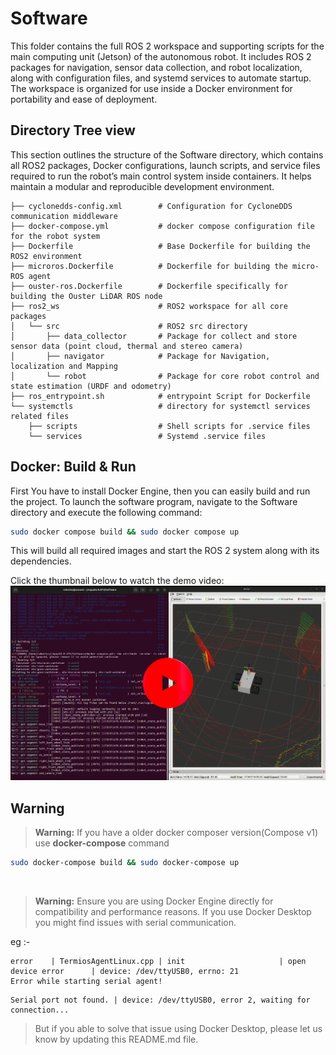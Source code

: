 # Software
This folder contains the full ROS 2 workspace and supporting scripts for the main computing unit (Jetson) of the autonomous robot. It includes ROS 2 packages for navigation, sensor data collection, and robot localization, along with configuration files, and systemd services to automate startup. The workspace is organized for use inside a Docker environment for portability and ease of deployment.

## Directory Tree view
This section outlines the structure of the Software directory, which contains all ROS2 packages, Docker configurations, launch scripts, and service files required to run the robot’s main control system inside containers. It helps maintain a modular and reproducible development environment.

```
├── cyclonedds-config.xml        # Configuration for CycloneDDS communication middleware
├── docker-compose.yml           # docker compose configuration file for the robot system
├── Dockerfile                   # Base Dockerfile for building the ROS2 environment
├── microros.Dockerfile          # Dockerfile for building the micro-ROS agent
├── ouster-ros.Dockerfile        # Dockerfile specifically for building the Ouster LiDAR ROS node
├── ros2_ws                      # ROS2 workspace for all core packages
│   └── src                      # ROS2 src directory
│       ├── data_collector       # Package for collect and store sensor data (point cloud, thermal and stereo camera)
│       ├── navigator            # Package for Navigation, localization and Mapping
│       └── robot                # Package for core robot control and state estimation (URDF and odometry)
├── ros_entrypoint.sh            # entrypoint Script for Dockerfile
└── systemctls                   # directory for systemctl services related files
    ├── scripts                  # Shell scripts for .service files
    └── services                 # Systemd .service files
```

## Docker: Build & Run
First You have to install Docker Engine, then you can easily build and run the project. To launch the software program, navigate to the Software directory and execute the following command:

```bash
sudo docker compose build && sudo docker compose up
```
This will build all required images and start the ROS 2 system along with its dependencies.

Click the thumbnail below to watch the demo video:
[![Watch the video](../Documents/readme_resource/video_thumbnail2.png)](https://youtu.be/bKZ6i2iMwEY?si=wWfmDxZEH7T19WWM)

## Warning

> **Warning:**
> If you have a older docker composer version(Compose v1) use **docker-compose** command 
```bash
sudo docker-compose build && sudo docker-compose up
```

<br>

> **Warning:**
> Ensure you are using Docker Engine directly for compatibility and performance reasons. If you use Docker Desktop you might find issues with serial communication. 

eg :-
```
error    | TermiosAgentLinux.cpp | init                     | open device error      | device: /dev/ttyUSB0, errno: 21
Error while starting serial agent!
```
```
Serial port not found. | device: /dev/ttyUSB0, error 2, waiting for connection...
```

> But if you able to solve that issue using Docker Desktop, please let us know by updating this README.md file.